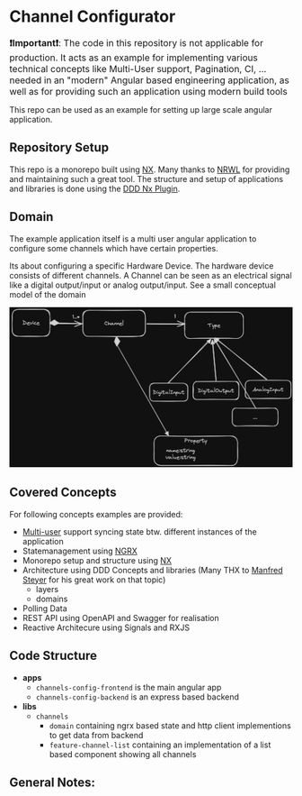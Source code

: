 # Channel Configurator
<font size=3>**❗Important❗**: The code in this repository is not applicable for production. It acts as an example for implementing various technical concepts like Multi-User support, Pagination, CI, ... needed in an "modern" Angular based engineering application, as well as for providing such an application using modern build tools</font>

This repo can be used as an example for setting up large scale angular application.

## Repository Setup

This repo is a monorepo built using [NX](https://nx.dev/). Many thanks to [NRWL](https://nx.app/company) for providing and maintaining such a great tool. The structure and setup of applications and libraries is done using the [DDD Nx Plugin](https://www.npmjs.com/package/@angular-architects/ddd).

## Domain ##
The example application itself is a multi user angular application to configure some channels which have certain properties.

Its about configuring a specific Hardware Device. The hardware device consists of different channels.
A Channel can be seen as an electrical signal like a digital output/input or analog output/input. See a small conceptual model of the domain

![Domain-Model](docs/domain-model.png)

## Covered Concepts
For following concepts examples are provided:

 - [Multi-user](docs/multi-user.md) support syncing state btw. different instances of the application
 - Statemanagement using [NGRX]()
 - Monorepo setup and structure using [NX](https://nx.dev/)
 - Architecture using DDD Concepts and libraries (Many THX to [Manfred Steyer](https://github.com/manfredsteyer) for his great work on that topic)
   - layers
   - domains
 - Polling Data
 - REST API using OpenAPI and Swagger for realisation
 - Reactive Architecure using Signals and RXJS

## Code Structure

  - **apps**
    - `channels-config-frontend` is the main angular app
    - `channels-config-backend` is an express based backend
  - **libs**
    - `channels`
      - `domain` containing ngrx based state and http client implementions to get data from backend
      - `feature-channel-list` containing an implementation of a list based component showing all channels


## General Notes:

